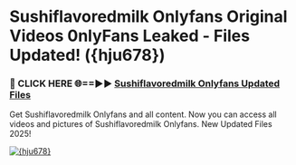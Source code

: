 # Sushiflavoredmilk Onlyfans Original Videos 0nlyFans Leaked - Files Updated! ({hju678})

<h3>🔴 CLICK HERE 🌐==►► <a href="https://tinyurl.com/ms9xzufz" rel="nofollow">Sushiflavoredmilk Onlyfans Updated Files</a></h3>

Get Sushiflavoredmilk Onlyfans and all content. Now you can access all videos and pictures of Sushiflavoredmilk Onlyfans. New Updated Files 2025!

[![{hju678}](https://i.imgur.com/PQ7UWWw.gif)](https://tinyurl.com/ms9xzufz)